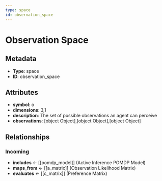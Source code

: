```yaml
---
type: space
id: observation_space
---
```


# Observation Space

## Metadata

- **Type**: space
- **ID**: observation_space

## Attributes

- **symbol**: o
- **dimensions**: 3,1
- **description**: The set of possible observations an agent can perceive
- **observations**: [object Object],[object Object],[object Object]

## Relationships

### Incoming

- **includes** ← [[pomdp_model]] (Active Inference POMDP Model)
- **maps_from** ← [[a_matrix]] (Observation Likelihood Matrix)
- **evaluates** ← [[c_matrix]] (Preference Matrix)

